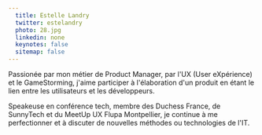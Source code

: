 ```yaml
---
  title: Estelle Landry
  twitter: estelandry
  photo: 28.jpg
  linkedin: none
  keynotes: false
  sitemap: false
---
```

Passionée par mon métier de Product Manager, par l'UX (User eXpérience) et le GameStorming, j'aime participer à l'élaboration d'un produit en étant le lien entre les utilisateurs et les développeurs. 

Speakeuse en conférence tech, membre des Duchess France, de SunnyTech et du MeetUp UX Flupa Montpellier, je continue à me perfectionner et à discuter de nouvelles méthodes ou technologies de l'IT.
